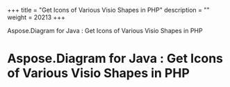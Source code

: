 +++
title = "Get Icons of Various Visio Shapes in PHP" 
description = "" 
weight = 20213 
+++

Aspose.Diagram for Java : Get Icons of Various Visio Shapes in PHP  

# Aspose.Diagram for Java : Get Icons of Various Visio Shapes in PHP


